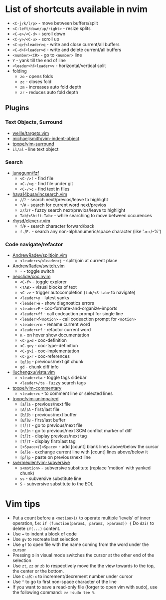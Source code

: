 # List of shortcuts available in nvim

* `<C-j/k/l/p>` - move between buffers/split
* `<C-left/down/up/right>` - resize splits
* `<C-e>/<C-d>` - scroll down
* `<C-y>/<C-u>` - scroll up
* `<C-q>`/`<leader>q` - write and close current/all buffers
* `<C-d>`/`<leader>d` - write and delete current/all buffers
* `<number><CR>` - go to `<number>` line
* `Y` - yank till the end of line
* `<leader>h`/`<leader>v` - horizontal/vertical split
* folding
  * `zo` - opens folds
  * `zc` - closes fold
  * `zm` - increases auto fold depth
  * `zr` - reduces auto fold depth

## Plugins

### Text Objects, Surround

* [wellle/targets.vim](https://github.com/wellle/targets.vim/blob/master/cheatsheet.md)
* [michaeljsmith/vim-indent-object](https://github.com/michaeljsmith/vim-indent-object#usage)
* [tpope/vim-surround](https://github.com/tpope/vim-surround)
* `il/al` - line text object

### Search

* [junegunn/fzf](https://github.com/junegunn/fzf)
  * `<C-/>f` - find file
  * `<C-/>g` - find file under git
  * `<C-/>c` - find text in files
* [haya14busa/incsearch.vim](https://github.com/haya14busa/incsearch.vim)
  * `/`/`?` - search next/previos/leave to highlight
  * `*`/`#` - search for current word next/previos
  * `z/`/`z?` - fuzzy search next/previos/leave to highlight
  * `Tab`/`<Shift-Tab>` - while searching to move between occurences
* [rhysd/clever-r.vim](https://github.com/rhysd/clever-r.vim)
  * `f`/`F` - search character forward/back
  * `f.`/`F.` - search any non-alphanumeric/space character (like '.=+/-%')

### Code navigate/refactor

* [AndrewRadev/splitjoin.vim](https://github.com/AndrewRadev/splitjoin.vim)
  * `<leader>s`/`<leader>j` - split/join at current place
* [AndrewRadev/switch.vim](https://github.com/AndrewRadev/switch.vim)
  * `-` - toggle switch
* [neoclide/coc.nvim](https://github.com/neoclide/coc.nvim)
  * `<C-f>` - toggle explorer
  * `<TAB>` - visual blocks of text
  * `<C-z>` - trigger autocompletion (`tab/<S-tab>` to navigate)
  * `<leader>y` - latest yanks
  * `<leader>e` - show diagnostics errors
  * `<leader>F` - coc-formate-and-organize-imports
  * `<leader>ff` - call codeaction prompt for single line
  * `<leader>f<motion>` - call codeaction prompt for `<motion>`
  * `<leader>rn` - rename current word
  * `<leader>rf` - refactor current word
  * `K` - on hover show documentation
  * `<C-g>d` - coc-definition
  * `<C-g>y` - coc-type-definition
  * `<C-g>i` - coc-implementation
  * `<C-g>r` - coc-references
  * `[g`/`]g` - previous/next git chunk
  * `gd` - chunk diff info
* [liuchengxu/vista.vim](https://github.com/liuchengxu/vista.vim)
  * `<leader>ta` - toggle tags sidebar
  * `<leader>/ta` - fuzzy search tags
* [tpope/vim-commentary](https://github.com/tpope/vim-commentary)
  * `<leader>c` - to comment line or selected lines
* [tpope/vim-unimpaired](https://github.com/tpope/vim-unimpaired)
  * `[a`/`]a` - previous/next file
  * `[A`/`]A` - first/last file
  * `[b`/`]b` - previous/next buffer
  * `[B`/`]B` - first/last buffer
  * `[f`/`]f` - go to previous/next file
  * `[n`/`]n` - go to previous/next SCM conflict marker of diff
  * `[t`/`]t` - display previous/next tag
  * `[T`/`]T` - display first/last tag
  * `[<Space>`/`]<Space>` - add [count] blank lines above/below the cursor
  * `[e`/`]e` - exchange current line with [count] lines above/below it
  * `[p`/`]p` - paste on previous/next line
* [svermeulen/vim-subversive](https://github.com/svermeulen/vim-subversive)
  * `s<motion>` - subversive substitute (replace 'motion' with yanked chunk)
  * `ss` - subversive substitute line
  * `S` - subversive substitute to the EOL

# Vim tips

* Put a count before a `<motion>i(` to operate multiple 'levels' of inner operation, f.e:
  `if (function(param1, param2, >param3)) {`
  Do `d2i(` to delete `if(...)` content.
* Use `=` to indent a block of code
* Use `gv` to recreate last selection
* Use `gf` to open file with the name coming from the word under the cursor
* Pressing o in visual mode switches the cursor at the other end of the selection
* Use `zt`, `zz` or `zb` to respectively move the the view towards to the top, the center or the bottom.
* Use `C-a`/`C-x` to increment/decrement number under cursor
* Use `^` to go to first non-space character of the line
* If you want to save a read-only file (forger to open vim with sudo), use the following command: `:w !sudo tee %`

